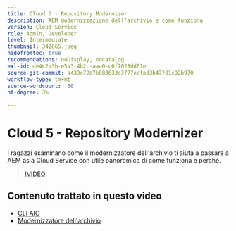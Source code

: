 ```yaml
---
title: Cloud 5 - Repository Modernizer
description: AEM modernizzazione dell’archivio e come funziona
version: Cloud Service
role: Admin, Developer
level: Intermediate
thumbnail: 342865.jpeg
hidefromtoc: true
recommendations: noDisplay, noCatalog
exl-id: de4c2a3b-e5a3-4b2c-aaa0-c0f7028dd61e
source-git-commit: a439c72a7b080633d3777eefad3b47f01c92b970
workflow-type: tm+mt
source-wordcount: '60'
ht-degree: 3%

---
```


# Cloud 5 - Repository Modernizer

I ragazzi esaminano come il modernizzatore dell&#39;archivio ti aiuta a passare a AEM as a Cloud Service con utile panoramica di come funziona e perché.

>[!VIDEO](https://video.tv.adobe.com/v/342865?quality=12&learn=on)

## Contenuto trattato in questo video

+ [CLI AIO](https://github.com/adobe/aio-cli-plugin-aem-cloud-service-migration)
+ [Modernizzatore dell&#39;archivio](https://github.com/adobe/aem-cloud-service-source-migration/tree/master/packages/repository-modernizer)
